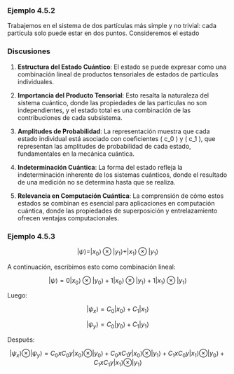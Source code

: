 ### Ejemplo 4.5.2

Trabajemos en el sistema de dos partículas más simple y no trivial: cada partícula solo puede estar en dos puntos. Consideremos el estado


### Discusiones

1. **Estructura del Estado Cuántico**: El estado se puede expresar como una combinación lineal de productos tensoriales de estados de partículas individuales.

2. **Importancia del Producto Tensorial**: Esto resalta la naturaleza del sistema cuántico, donde las propiedades de las partículas no son independientes, y el estado total es una combinación de las contribuciones de cada subsistema.

3. **Amplitudes de Probabilidad**: La representación muestra que cada estado individual está asociado con coeficientes \( c_0 \) y \( c_1 \), que representan las amplitudes de probabilidad de cada estado, fundamentales en la mecánica cuántica.

4. **Indeterminación Cuántica**: La forma del estado refleja la indeterminación inherente de los sistemas cuánticos, donde el resultado de una medición no se determina hasta que se realiza.

5. **Relevancia en Computación Cuántica**: La comprensión de cómo estos estados se combinan es esencial para aplicaciones en computación cuántica, donde las propiedades de superposición y entrelazamiento ofrecen ventajas computacionales.


### Ejemplo 4.5.3

$$
|\psi\rangle = |x_0\rangle \otimes |y_1\rangle + |x_1\rangle \otimes |y_1\rangle
$$

A continuación, escribimos esto como combinación lineal:

$$
|\psi\rangle = 0|x_0\rangle \otimes |y_0\rangle + 1|x_0\rangle \otimes |y_1\rangle + 1|x_1\rangle \otimes |y_1\rangle
$$

Luego:

$$
|\psi_x\rangle = C_0|x_0\rangle + C_1|x_1\rangle 
$$

$$
|\psi_y\rangle = C_0|y_0\rangle + C_1|y_1\rangle
$$

Después:

$$
|\psi_x\rangle \otimes |\psi_y\rangle = C_0xC_0y|x_0\rangle \otimes |y_0\rangle + C_0xC_1y|x_0\rangle \otimes |y_1\rangle + C_1xC_0y|x_1\rangle \otimes |y_0\rangle + C_1xC_1y|x_1\rangle \otimes |y_1\rangle
$$


